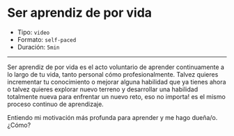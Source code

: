 # Ser aprendiz de por vida

* Tipo: `video`
* Formato: `self-paced`
* Duración: `5min`

***

Ser aprendiz de por vida es el acto voluntario de aprender continuamente
a lo largo de tu vida, tanto personal cómo profesionalmente. Talvez quieres
incrementar tu conocimiento o mejorar alguna habilidad que ya tienes ahora o
talvez quieres explorar nuevo terreno y desarrollar una habilidad totalmente
nueva para enfrentar un nuevo reto, eso no importa! es el mismo proceso continuo
de aprendizaje.


Entiendo mi motivación más profunda para aprender y me hago dueña/o. ¿Cómo?
